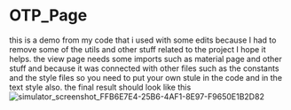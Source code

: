 # OTP_Page
this is a demo from my code that i used with some edits because I had to remove some of the utils and other stuff related to the project I hope it helps.
the view page needs some imports such as material page and other stuff and because it was connected with other files such as the constants and the style files so you need to put your own stule in the code and in the text style also.
the final result should look like this
![simulator_screenshot_FFB6E7E4-25B6-4AF1-8E97-F9650E1B2D82](https://github.com/Flutter-Libya/OTP_Page/assets/131480121/175e1508-61c8-4394-883d-a535c33950ea)

